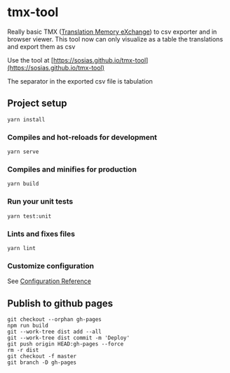 # tmx-tool

Really basic TMX ([Translation Memory eXchange](http://xml.coverpages.org/tmxSpec971212.html)) to csv exporter and in browser viewer. This tool now can only visualize as a table the translations and export them as csv

Use the tool at [https://sosias.github.io/tmx-tool](https://sosias.github.io/tmx-tool)

The separator in the exported csv file is tabulation

## Project setup
```
yarn install
```

### Compiles and hot-reloads for development
```
yarn serve
```

### Compiles and minifies for production
```
yarn build
```

### Run your unit tests
```
yarn test:unit
```

### Lints and fixes files
```
yarn lint
```

### Customize configuration
See [Configuration Reference](https://cli.vuejs.org/config/)

## Publish to github pages

```
git checkout --orphan gh-pages
npm run build
git --work-tree dist add --all
git --work-tree dist commit -m 'Deploy'
git push origin HEAD:gh-pages --force
rm -r dist
git checkout -f master
git branch -D gh-pages
```